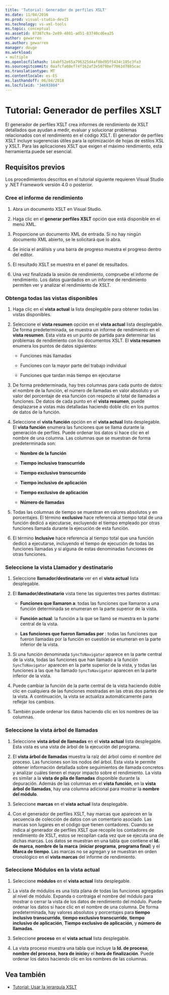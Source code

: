 ```yaml
---
title: 'Tutorial: Generador de perfiles XSLT'
ms.date: 11/04/2016
ms.prod: visual-studio-dev15
ms.technology: vs-xml-tools
ms.topic: conceptual
ms.assetid: 87387c9a-2e89-4801-ad51-83740cd6ea25
author: gewarren
ms.author: gewarren
manager: douge
ms.workload:
- multiple
ms.openlocfilehash: 14abf52e65a796325d4af8bd95f5434c105c3fa3
ms.sourcegitcommit: 0aafcfa08ef74f162af2e5079be77061d7885cac
ms.translationtype: MT
ms.contentlocale: es-ES
ms.lasthandoff: 06/04/2018
ms.locfileid: "34693804"
---
```

# <a name="walkthrough-xslt-profiler"></a>Tutorial: Generador de perfiles XSLT

El generador de perfiles XSLT crea informes de rendimiento de XSLT detallados que ayudan a medir, evaluar y solucionar problemas relacionados con el rendimiento en el código XSLT. El generador de perfiles XSLT incluye sugerencias útiles para la optimización de hojas de estilos XSL y XSLT. Para las aplicaciones XSLT que exigen el máximo rendimiento, esta herramienta puede ser esencial.

## <a name="prerequisites"></a>Requisitos previos

Los procedimientos descritos en el tutorial siguiente requieren Visual Studio y .NET Framework versión 4.0 o posterior.

### <a name="create-the-performance-report"></a>Cree el informe de rendimiento

1.  Abra un documento XSLT en Visual Studio.

2.  Haga clic en el **generar perfiles XSLT** opción que está disponible en el menú XML.

3.  Proporcione un documento XML de entrada. Si no hay ningún documento XML abierto, se le solicitará que lo abra.

4.  Se inicia el análisis y una barra de progreso muestra el progreso dentro del editor.

5.  El resultado XSLT se muestra en el panel de resultados.

6.  Una vez finalizada la sesión de rendimiento, compruebe el informe de rendimiento. Los datos guardados en un informe de rendimiento permiten ver y analizar el rendimiento de XSLT.

### <a name="get-all-the-available-views"></a>Obtenga todas las vistas disponibles

1.  Haga clic en el **vista actual** la lista desplegable para obtener todas las vistas disponibles.

2.  Seleccione el **vista resumen** opción en el **vista actual** lista desplegable. De forma predeterminada, se muestra un informe de rendimiento en el **vista resumen**. Esta vista es un punto de partida para determinar las problemas de rendimiento con los documentos XSLT. El **vista resumen** enumera los puntos de datos siguientes:

    -   Funciones más llamadas

    -   Funciones con la mayor parte del trabajo individual

    -   Funciones que tardan más tiempo en ejecutarse

3.  De forma predeterminada, hay tres columnas para cada punto de datos: el nombre de la función, el número de llamadas en valor absoluto y un valor del porcentaje de esa función con respecto al total de llamadas a funciones. De datos de cada punto en el **vista resumen**, puede desplazarse a vistas más detalladas haciendo doble clic en los puntos de datos de la función.

4.  Seleccione el **vista función** opción en el **vista actual** lista desplegable. El **vista función** enumera las funciones que se llama durante la generación de perfiles. Puede ordenar los datos si hace clic en el nombre de una columna. Las columnas que se muestran de forma predeterminada son:

    -   **Nombre de la función**

    -   **Tiempo inclusivo transcurrido**

    -   **Tiempo exclusivo transcurrido**

    -   **Tiempo inclusivo de aplicación**

    -   **Tiempo exclusivo de aplicación**

    -   **Número de llamadas**

5.  Todas las columnas de tiempo se muestran en valores absolutos y en porcentajes. El término **exclusivo** hace referencia al tiempo total de una función dedicó a ejecutarse, excluyendo el tiempo empleado por otras funciones llamada durante la ejecución de esta función.

6.  El término **Inclusive** hace referencia al tiempo total que una función dedicó a ejecutarse, incluyendo el tiempo de ejecución de todas las funciones llamadas y si alguna de estas denominadas funciones de otras funciones.

### <a name="select-callercallee-view"></a>Seleccione la vista Llamador y destinatario

1.  Seleccione **llamador/destinatario** ver en el **vista actual** lista desplegable.

2.  El **llamador/destinatario** vista tiene las siguientes tres partes distintas:

    -   **Funciones que llamaron a**: todas las funciones que llamaron a una función determinada se enumeran en la parte superior de la vista.

    -   **Función actual**: la función a la que se llamó se muestra en la parte central de la vista.

    -   **Las funciones que fueron llamadas por** : todas las funciones que fueron llamadas por la función en cuestión se enumeran en la parte inferior de la vista.

3.  Si una función denominada `SyncToNavigator` aparece en la parte central de la vista, todas las funciones que han llamado a la función `SyncToNavigator` aparecen en la parte superior de la vista, y todas las funciones a las que ha llamado `SyncToNavigator` aparecen en la parte inferior de la vista.

4.  Puede cambiar la función de la parte central de la vista haciendo doble clic en cualquiera de las funciones mostradas en las otras dos partes de la vista. A continuación, la vista se actualiza automáticamente para reflejar los cambios.

5.  También puede ordenar los datos haciendo clic en los nombres de las columnas.

### <a name="select-call-tree-view"></a>Seleccione la vista árbol de llamadas

1.  Seleccione **vista árbol de llamadas** en el **vista actual** lista desplegable. Esta vista es una vista de árbol de la ejecución del programa.

2.  El **vista árbol de llamadas** muestra la raíz del árbol como el nombre del proceso. Las funciones son los nodos del árbol. Esta vista le permite obtener información detallada sobre seguimientos de llamada concretos y analizar cuáles tienen el mayor impacto sobre el rendimiento. La vista es similar a la **vista de pila de llamadas** disponible durante la depuración. Además de las columnas en el **vista función**, en la **vista árbol de llamadas**, hay una columna adicional para mostrar la **nombre del módulo**.

3.  Seleccione **marcas** en el **vista actual** lista desplegable.

4.  Con el generador de perfiles XSLT, hay marcas que aparecen en la secuencia de colección de datos con un comentario asociado. Las marcas son lugares en el código que tienen contadores. Cuando se indica al generador de perfiles XSLT que recopile los contadores de rendimiento de XSLT, estos se recopilan cada vez que se ejecuta una de dichas marcas. Los datos se muestran en una tabla que contiene el **Id. de marca**, **nombre de la marca** (**iniciar programa**, **programa final**) y el  **Marca de tiempo**. Las marcas no se agregan y se muestran en orden cronológico en el **vista marcas** del informe de rendimiento.

### <a name="select-modules-in-the-current-view"></a>Seleccione Módulos en la vista actual

1.  Seleccione **módulos** en el **vista actual** lista desplegable.

2.  La vista de módulos es una lista plana de todas las funciones agregadas al nivel de módulo. Expanda o contraiga el nombre del módulo para mostrar o cerrar la vista de los datos de rendimiento del módulo. Puede ordenar los datos si hace clic en el nombre de una columna. De forma predeterminada, hay valores absolutos y porcentajes para **tiempo inclusivo transcurrido**, **tiempo exclusivo transcurrido**, **tiempo inclusivo de aplicación**, **Tiempo exclusivo de aplicación**, y **número de llamadas**.

3.  Seleccione **proceso** en el **vista actual** lista desplegable.

4.  La vista proceso muestra una tabla que incluye la **Id. de proceso**, **nombre del proceso**, **hora de inicio**y el **hora de finalización**. Puede ordenar los datos haciendo clic en los nombres de las columnas.

## <a name="see-also"></a>Vea también

- [Tutorial: Usar la jerarquía XSLT](../xml-tools/walkthrough-using-xslt-hierarchy.md)